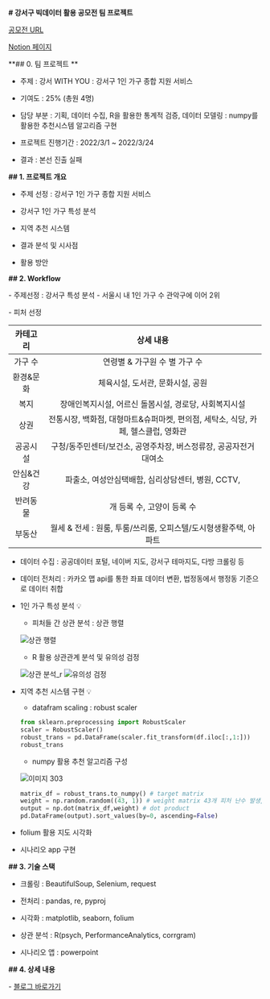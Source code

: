 **# 강서구 빅데이터 활용 공모전 팀 프로젝트**

[공모전 URL](https://www.gangseo.seoul.kr/gs040101/279539)  

[Notion 페이지](https://www.notion.so/03ee8005b9d14a5ab5af0a62f66a519f?v=cf5addc792714f3db63f1e46508cd28f)

**## 0. 팀 프로젝트 **

- 주제 : 강서 WITH YOU : 강서구 1인 가구 종합 지원 서비스

- 기여도 : 25% (총원 4명)
- 담당 부분 : 기획, 데이터 수집, R을 활용한 통계적 검증, 데이터 모델링 : numpy를 활용한 추천시스템 알고리즘 구현

- 프로젝트 진행기간 : 2022/3/1 ~ 2022/3/24
- 결과 : 본선 진출 실패

**## 1. 프로젝트 개요**

- 주제 선정 : 강서구 1인 가구 종합 지원 서비스 

- 강서구 1인 가구 특성 분석

- 지역 추천 시스템
- 결과 분석 및 시사점
- 활용 방안



**## 2. Workflow**

\- 주제선정 : 강서구 특성 분석 - 서울시 내 1인 가구 수 관악구에 이어 2위 

\- 피처 선정

| 카테고리  |                          상세 내용                           |
| :-------: | :----------------------------------------------------------: |
|  가구 수  |                연령별 & 가구원 수 별 가구 수                 |
| 환경&문화 |               체육시설, 도서관, 문화시설, 공원               |
|   복지    |    장애인복지시설, 어르신 돌봄시설, 경로당, 사회복지시설     |
|   상권    | 전통시장, 백화점, 대형마트&슈퍼마켓, 편의점, 세탁소, 식당, 카페, 헬스클럽, 영화관 |
| 공공시설  | 구청/동주민센터/보건소, 공영주차장, 버스정류장, 공공자전거 대여소 |
| 안심&건강 |      파출소, 여성안심택배함, 심리상담센터, 병원, CCTV,       |
| 반려동물  |                  개 등록 수, 고양이 등록 수                  |
|  부동산   | 월세 & 전세 : 원룸, 투룸/쓰리룸, 오피스텔/도시형생활주택, 아파트 |

- 데이터 수집 : 공공데이터 포털, 네이버 지도, 강서구 테마지도, 다방 크롤링 등

- 데이터 전처리 : 카카오 맵 api를 통한 좌표 데이터 변환, 법정동에서 행정동 기준으로 데이터 취합

- 1인 가구 특성 분석 💡

  - 피처들 간 상관 분석 : 상관 행렬

  ![상관 행렬](https://user-images.githubusercontent.com/98443610/170006742-0a5114a7-be17-434f-889a-a6ae3815ec94.png)

  - R 활용 상관관계 분석 및 유의성 검정

  ![상관 분석_r](https://user-images.githubusercontent.com/98443610/170007231-3d43cdb6-15b4-4133-a3f1-f9a1b76247c2.png)
  ![유의성 검정](https://user-images.githubusercontent.com/98443610/170007257-95bf9a85-530d-4848-bad2-34dcb28fb3cc.png)

- 지역 추천 시스템 구현 💡

  - datafram scaling : robust scaler

  ```python
  from sklearn.preprocessing import RobustScaler
  scaler = RobustScaler()
  robust_trans = pd.DataFrame(scaler.fit_transform(df.iloc[:,1:]))
  robust_trans
  ```

  - numpy 활용 추천 알고리즘 구성

  ![이미지 303](https://user-images.githubusercontent.com/98443610/170008559-29b54d42-b9cd-4c15-804e-86926cafb63d.png)

  ```python
  matrix_df = robust_trans.to_numpy() # target matrix 
  weight = np.random.random((43, 1)) # weight matrix 43개 피처 난수 발생, 이후 개인화 가능
  output = np.dot(matrix_df,weight) # dot product 
  pd.DataFrame(output).sort_values(by=0, ascending=False)
  ```

- folium 활용 지도 시각화

- 시나리오 app 구현

**## 3. 기술 스택**

- 크롤링 : BeautifulSoup, Selenium, request

- 전처리 : pandas, re, pyproj 
- 시각화 : matplotlib, seaborn, folium
- 상관 분석 : R(psych, PerformanceAnalytics, corrgram)
- 시나리오 앱 : powerpoint

**## 4. 상세 내용**

\- [블로그 바로가기](https://jaydatum.tistory.com/category/Jay%27s%20Project/wanted%20%EC%B1%84%EC%9A%A9%20%EA%B3%B5%EA%B3%A0%20%EB%B6%84%EC%84%9D)